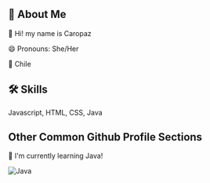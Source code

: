 ## 🚀 About Me
👋 Hi! my name is Caropaz 

😄 Pronouns: She/Her

📍 Chile

## 🛠 Skills
Javascript, HTML, CSS, Java

## Other Common Github Profile Sections

🧠 I'm currently learning Java!  

![Java](https://img.shields.io/badge/java-%23ED8B00.svg?style=for-the-badge&logo=openjdk&logoColor=white)



<!--
**Caroooopaz/Caroooopaz** is a ✨ _special_ ✨ repository because its `README.md` (this file) appears on your GitHub profile.

Here are some ideas to get you started:

- 🔭 I’m currently working on ...
-  I’m currently learning ...
- 👯 I’m looking to collaborate on ...
- 🤔 I’m looking for help with ...
- 💬 Ask me about ...
- 📫 How to reach me: ...
 ...
- ⚡ Fun fact: ...
-->

